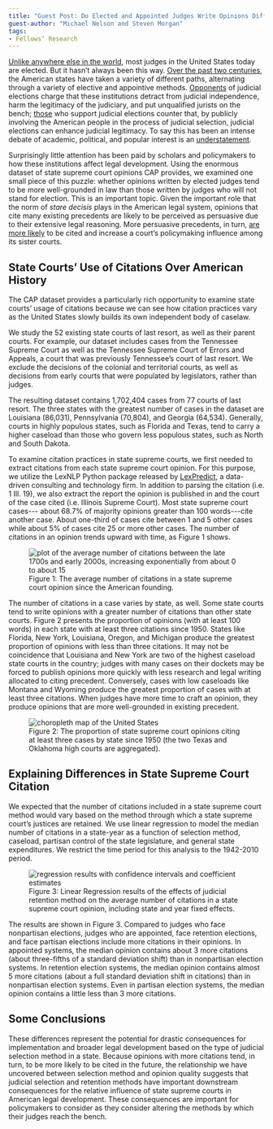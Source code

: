 ```yaml
---
title: "Guest Post: Do Elected and Appointed Judges Write Opinions Differently?"
guest-author: "Michael Nelson and Steven Morgan"
tags:
- Fellows’ Research
---
```

[Unlike anywhere else in the world](https://www.jstor.org/stable/10.1086/679017), most judges in the United States today are elected. But it hasn’t always been this way. [Over the past two centuries](https://www.jstor.org/stable/40648483?seq=1#metadata_info_tab_contents), the American states have taken a variety of different paths, alternating through a variety of elective and appointive methods.  [Opponents](https://www.repository.law.indiana.edu/cgi/viewcontent.cgi?article=1337&context=facpub) of judicial elections charge that these institutions detract from judicial independence, harm the legitimacy of the judiciary, and put unqualified jurists on the bench; [those](https://www.amazon.com/Elections-Controversies-Electoral-Democracy-Representation/dp/0415991331) who support judicial elections counter that, by publicly involving the American people in the process of judicial selection, judicial elections can enhance judicial legitimacy. To say this has been an intense debate of academic, political, and popular interest is an [understatement](https://www.repository.law.indiana.edu/cgi/viewcontent.cgi?article=1052&context=facpub).

Surprisingly little attention has been paid by scholars and policymakers to how these institutions affect legal development. Using the enormous dataset of state supreme court opinions CAP provides, we examined one small piece of this puzzle: whether opinions written by elected judges tend to be more well-grounded in law than those written by judges who will not stand for election. This is an important topic. Given the important role that the norm of *stare decisis* plays in the American legal system, opinions that cite many existing precedents are likely to be perceived as persuasive due to their extensive legal reasoning. More persuasive precedents, in turn, [are more likely](https://www.tandfonline.com/doi/abs/10.1080/0098261X.2017.1385432) to be cited and increase a court’s policymaking influence among its sister courts. 

## State Courts’ Use of Citations Over American History
The CAP dataset provides a particularly rich opportunity to examine state courts’ usage of citations because we can see how citation practices vary as the United States slowly builds its own independent body of caselaw. 

We study the 52 existing state courts of last resort, as well as their parent courts. For example, our dataset includes cases from the Tennessee Supreme Court as well as the Tennessee Supreme Court of Errors and Appeals, a court that was previously Tennessee’s court of last resort. We exclude the decisions of the colonial and territorial courts, as well as decisions from early courts that were populated by legislators, rather than judges.

The resulting dataset contains 1,702,404 cases from 77 courts of last resort. The three states with the greatest number of cases in the dataset are Louisiana (86,031), Pennsylvania (70,804), and Georgia (64,534). Generally, courts in highly populous states, such as Florida and Texas, tend to carry a higher caseload than those who govern less populous states, such as North and South Dakota. 

To examine citation practices in state supreme courts, we first needed to extract citations from each state supreme court opinion. For this purpose, we utilize the LexNLP Python package released by [LexPredict](https://www.lexpredict.com/), a data-driven consulting and technology firm. In addition to parsing the citation (i.e. 1 Ill. 19), we also extract the report the opinion is published in and the court of the case cited (i.e. Illinois Supreme Court). Most state supreme court cases--- about 68.7% of majority opinions greater than 100 words---cite another case. About one-third of cases cite between 1 and 5 other cases while about 5% of cases cite 25 or more other cases. The number of citations in an opinion trends upward with time, as Figure 1 shows. 

<figure>
    <img src="https://lil-blog-media.s3.amazonaws.com/Picture1.png" alt="plot of the average number of citations between the late 1700s and early 2000s, increasing exponentially from about 0 to about 15">
    <figcaption>Figure 1: The average number of citations in a state supreme court opinion since the American founding.</figcaption>
</figure>

The number of citations in a case varies by state, as well. Some state courts tend to write opinions with a greater number of citations than other state courts. Figure 2 presents the proportion of opinions (with at least 100 words) in each state with at least three citations since 1950. States like Florida, New York, Louisiana, Oregon, and Michigan produce the greatest proportion of opinions with less than three citations. It may not be coincidence that Louisiana and New York are two of the highest caseload state courts in the country; judges with many cases on their dockets may be forced to publish opinions more quickly with less research and legal writing allocated to citing precedent. Conversely, cases with low caseloads like Montana and Wyoming produce the greatest proportion of cases with at least three citations. When judges have more time to craft an opinion, they produce opinions that are more well-grounded in existing precedent.

<figure>
    <img src="https://lil-blog-media.s3.amazonaws.com/Picture2.png" alt="choropleth map of the United States">
    <figcaption>Figure 2: The proportion of state supreme court opinions citing at least three cases by state since 1950 (the two Texas and Oklahoma high courts are aggregated).</figcaption>
</figure>


## Explaining Differences in State Supreme Court Citation
We expected that the number of citations included in a state supreme court method would vary based on the method through which a state supreme court’s justices are retained. We use linear regression to model the median number of citations in a state-year as a function of selection method, caseload, partisan control of the state legislature, and general state expenditures. We restrict the time period for this analysis to the 1942-2010 period.

<figure>
    <img src="https://lil-blog-media.s3.amazonaws.com/Picture3.png" alt="regression results with confidence intervals and coefficient estimates">
    <figcaption>Figure 3: Linear Regression results of the effects of judicial retention method on the average number of citations in a state supreme court opinion, including state and year fixed effects.</figcaption>
</figure>

The results are shown in Figure 3. Compared to judges who face nonpartisan elections, judges who are appointed, face retention elections, and face partisan elections include more citations in their opinions. In appointed systems, the median opinion contains about 3 more citations (about three-fifths of a standard deviation shift) than in nonpartisan election systems. In retention election systems, the median opinion contains almost 5 more citations (about a full standard deviation shift in citations) than in nonpartisan election systems. Even in partisan election systems, the median opinion contains a little less than 3 more citations. 

## Some Conclusions
These differences represent the potential for drastic consequences for implementation and broader legal development based on the type of judicial selection method in a state. Because opinions with more citations tend, in turn, to be more likely to be cited in the future, the relationship we have uncovered between selection method and opinion quality suggests that judicial selection and retention methods have important downstream consequences for the relative influence of state supreme courts in American legal development. These consequences are important for policymakers to consider as they consider altering the methods by which their judges reach the bench.

